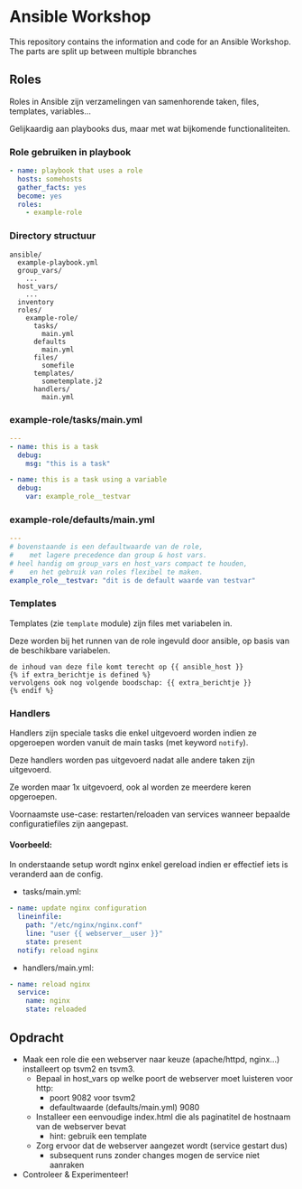 # Ansible Workshop
This repository contains the information and code for an Ansible Workshop. The parts are split up between multiple bbranches

## Roles

Roles in Ansible zijn verzamelingen van samenhorende taken, files, templates, variables...

Gelijkaardig aan playbooks dus, maar met wat bijkomende functionaliteiten.

### Role gebruiken in playbook

```yaml
- name: playbook that uses a role
  hosts: somehosts
  gather_facts: yes
  become: yes
  roles:
  	- example-role
```

### Directory structuur

```
ansible/
  example-playbook.yml
  group_vars/
    ...
  host_vars/
    ...
  inventory
  roles/
    example-role/
	  tasks/
	    main.yml
	  defaults
	    main.yml
	  files/
	    somefile
	  templates/
	    sometemplate.j2
	  handlers/
	    main.yml
```

### example-role/tasks/main.yml
```yaml
---
- name: this is a task 
  debug:
    msg: "this is a task"

- name: this is a task using a variable
  debug:
    var: example_role__testvar
```

### example-role/defaults/main.yml
```yaml
---
# bovenstaande is een defaultwaarde van de role, 
#    met lagere precedence dan group & host vars.
# heel handig om group_vars en host_vars compact te houden,
#    en het gebruik van roles flexibel te maken.
example_role__testvar: "dit is de default waarde van testvar"
```

### Templates
Templates (zie ```template``` module) zijn files met variabelen in. 

Deze worden bij het runnen van de role ingevuld door ansible, op basis van de beschikbare variabelen.

```jinja2
de inhoud van deze file komt terecht op {{ ansible_host }}
{% if extra_berichtje is defined %}
vervolgens ook nog volgende boodschap: {{ extra_berichtje }}
{% endif %}
```

### Handlers
Handlers zijn speciale tasks die enkel uitgevoerd worden indien ze opgeroepen worden vanuit de main tasks (met keyword ```notify```).

Deze handlers worden pas uitgevoerd nadat alle andere taken zijn uitgevoerd.

Ze worden maar 1x uitgevoerd, ook al worden ze meerdere keren opgeroepen.

Voornaamste use-case: restarten/reloaden van services wanneer bepaalde configuratiefiles zijn aangepast.

#### Voorbeeld:

In onderstaande setup wordt nginx enkel gereload indien er effectief iets is veranderd aan de config.

* tasks/main.yml:
```yaml
- name: update nginx configuration
  lineinfile:
    path: "/etc/nginx/nginx.conf"
    line: "user {{ webserver__user }}"
    state: present
  notify: reload nginx
```

* handlers/main.yml:
```yaml
- name: reload nginx
  service:
    name: nginx
    state: reloaded
```

## Opdracht

* Maak een role die een webserver naar keuze (apache/httpd, nginx...) installeert op tsvm2 en tsvm3.
	* Bepaal in host_vars op welke poort de webserver moet luisteren voor http:
		* poort 9082 voor tsvm2
		* defaultwaarde (defaults/main.yml) 9080
	* Installeer een eenvoudige index.html die als paginatitel de hostnaam van de webserver bevat
		* hint: gebruik een template
	* Zorg ervoor dat de webserver aangezet wordt (service gestart dus)
		* subsequent runs zonder changes mogen de service niet aanraken
* Controleer & Experimenteer!
